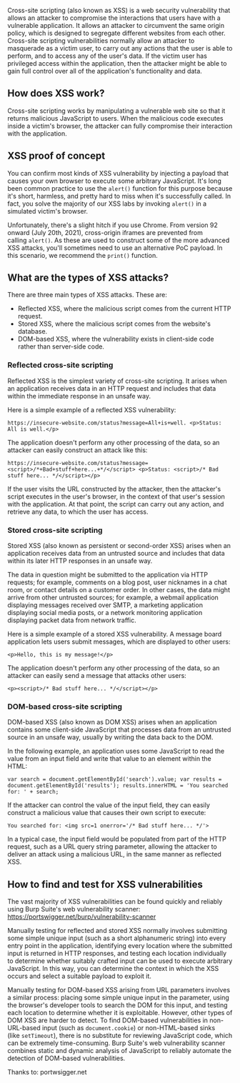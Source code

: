 
Cross-site scripting (also known as XSS) is a web security vulnerability that allows an attacker to compromise the interactions that users have with a vulnerable application. It allows an attacker to circumvent the same origin policy, which is designed to segregate different websites from each other. Cross-site scripting vulnerabilities normally allow an attacker to masquerade as a victim user, to carry out any actions that the user is able to perform, and to access any of the user's data. If the victim user has privileged access within the application, then the attacker might be able to gain full control over all of the application's functionality and data.

## How does XSS work?

Cross-site scripting works by manipulating a vulnerable web site so that it returns malicious JavaScript to users. When the malicious code executes inside a victim's browser, the attacker can fully compromise their interaction with the application.

## XSS proof of concept

You can confirm most kinds of XSS vulnerability by injecting a payload that causes your own browser to execute some arbitrary JavaScript. It's long been common practice to use the `alert()` function for this purpose because it's short, harmless, and pretty hard to miss when it's successfully called. In fact, you solve the majority of our XSS labs by invoking `alert()` in a simulated victim's browser.

Unfortunately, there's a slight hitch if you use Chrome. From version 92 onward (July 20th, 2021), cross-origin iframes are prevented from calling `alert()`. As these are used to construct some of the more advanced XSS attacks, you'll sometimes need to use an alternative PoC payload. In this scenario, we recommend the `print()` function.

## What are the types of XSS attacks?

There are three main types of XSS attacks. These are:

- Reflected XSS, where the malicious script comes from the current HTTP request.
- Stored XSS, where the malicious script comes from the website's database.
- DOM-based XSS, where the vulnerability exists in client-side code rather than server-side code.

### Reflected cross-site scripting

Reflected XSS is the simplest variety of cross-site scripting. It arises when an application receives data in an HTTP request and includes that data within the immediate response in an unsafe way.

Here is a simple example of a reflected XSS vulnerability:

`https://insecure-website.com/status?message=All+is+well. <p>Status: All is well.</p>`

The application doesn't perform any other processing of the data, so an attacker can easily construct an attack like this:

`https://insecure-website.com/status?message=<script>/*+Bad+stuff+here...+*/</script> <p>Status: <script>/* Bad stuff here... */</script></p>`

If the user visits the URL constructed by the attacker, then the attacker's script executes in the user's browser, in the context of that user's session with the application. At that point, the script can carry out any action, and retrieve any data, to which the user has access.

### Stored cross-site scripting
Stored XSS (also known as persistent or second-order XSS) arises when an application receives data from an untrusted source and includes that data within its later HTTP responses in an unsafe way.

The data in question might be submitted to the application via HTTP requests; for example, comments on a blog post, user nicknames in a chat room, or contact details on a customer order. In other cases, the data might arrive from other untrusted sources; for example, a webmail application displaying messages received over SMTP, a marketing application displaying social media posts, or a network monitoring application displaying packet data from network traffic.

Here is a simple example of a stored XSS vulnerability. A message board application lets users submit messages, which are displayed to other users:

`<p>Hello, this is my message!</p>`

The application doesn't perform any other processing of the data, so an attacker can easily send a message that attacks other users:

`<p><script>/* Bad stuff here... */</script></p>`

### DOM-based cross-site scripting

DOM-based XSS (also known as DOM XSS) arises when an application contains some client-side JavaScript that processes data from an untrusted source in an unsafe way, usually by writing the data back to the DOM.

In the following example, an application uses some JavaScript to read the value from an input field and write that value to an element within the HTML:

`var search = document.getElementById('search').value; var results = document.getElementById('results'); results.innerHTML = 'You searched for: ' + search;`

If the attacker can control the value of the input field, they can easily construct a malicious value that causes their own script to execute:

`You searched for: <img src=1 onerror='/* Bad stuff here... */'>`

In a typical case, the input field would be populated from part of the HTTP request, such as a URL query string parameter, allowing the attacker to deliver an attack using a malicious URL, in the same manner as reflected XSS.

## How to find and test for XSS vulnerabilities

The vast majority of XSS vulnerabilities can be found quickly and reliably using Burp Suite's web vulnerability scanner: 
https://portswigger.net/burp/vulnerability-scanner

Manually testing for reflected and stored XSS normally involves submitting some simple unique input (such as a short alphanumeric string) into every entry point in the application, identifying every location where the submitted input is returned in HTTP responses, and testing each location individually to determine whether suitably crafted input can be used to execute arbitrary JavaScript. In this way, you can determine the context in which the XSS occurs and select a suitable payload to exploit it.

Manually testing for DOM-based XSS arising from URL parameters involves a similar process: placing some simple unique input in the parameter, using the browser's developer tools to search the DOM for this input, and testing each location to determine whether it is exploitable. However, other types of DOM XSS are harder to detect. To find DOM-based vulnerabilities in non-URL-based input (such as `document.cookie`) or non-HTML-based sinks (like `setTimeout`), there is no substitute for reviewing JavaScript code, which can be extremely time-consuming. Burp Suite's web vulnerability scanner combines static and dynamic analysis of JavaScript to reliably automate the detection of DOM-based vulnerabilities.


Thanks to: portwsigger.net

